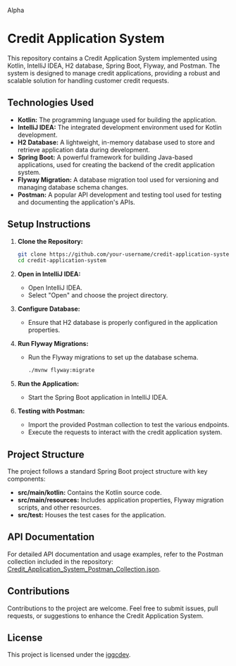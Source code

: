 Alpha

# Credit Application System

This repository contains a Credit Application System implemented using Kotlin, IntelliJ IDEA, H2 database, Spring Boot, Flyway, and Postman. The system is designed to manage credit applications, providing a robust and scalable solution for handling customer credit requests.

## Technologies Used

- **Kotlin:** The programming language used for building the application.
- **IntelliJ IDEA:** The integrated development environment used for Kotlin development.
- **H2 Database:** A lightweight, in-memory database used to store and retrieve application data during development.
- **Spring Boot:** A powerful framework for building Java-based applications, used for creating the backend of the credit application system.
- **Flyway Migration:** A database migration tool used for versioning and managing database schema changes.
- **Postman:** A popular API development and testing tool used for testing and documenting the application's APIs.

## Setup Instructions

1. **Clone the Repository:**
   ```bash
   git clone https://github.com/your-username/credit-application-system.git
   cd credit-application-system
   ```

2. **Open in IntelliJ IDEA:**
   - Open IntelliJ IDEA.
   - Select "Open" and choose the project directory.

3. **Configure Database:**
   - Ensure that H2 database is properly configured in the application properties.

4. **Run Flyway Migrations:**
   - Run the Flyway migrations to set up the database schema.
     ```bash
     ./mvnw flyway:migrate
     ```

5. **Run the Application:**
   - Start the Spring Boot application in IntelliJ IDEA.

6. **Testing with Postman:**
   - Import the provided Postman collection to test the various endpoints.
   - Execute the requests to interact with the credit application system.

## Project Structure

The project follows a standard Spring Boot project structure with key components:

- **src/main/kotlin:** Contains the Kotlin source code.
- **src/main/resources:** Includes application properties, Flyway migration scripts, and other resources.
- **src/test:** Houses the test cases for the application.

## API Documentation

For detailed API documentation and usage examples, refer to the Postman collection included in the repository: [Credit_Application_System_Postman_Collection.json](postman/Credit_Application_System_Postman_Collection.json).

## Contributions

Contributions to the project are welcome. Feel free to submit issues, pull requests, or suggestions to enhance the Credit Application System.

## License

This project is licensed under the [iggcdev](LICENSE).
```


